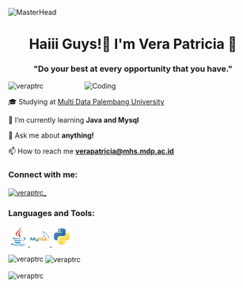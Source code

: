 ![MasterHead](https://64.media.tumblr.com/c6872a0118e73908c8523fbafede158b/tumblr_oz3l83lbxW1vghtqoo1_1280.gif)
<h1 align="center">Haiii Guys!👋 I'm Vera Patricia 🤎</h1>
<h3 align="center">"Do your best at every opportunity that you have."</h3>
<img align="right" alt="Coding" width="350" src="https://img.wattpad.com/7df751eccde4c1eee353b7bfdf552f4f7e504bc3/68747470733a2f2f73332e616d617a6f6e6177732e636f6d2f776174747061642d6d656469612d736572766963652f53746f7279496d6167652f69614d6a4159315f5034486134413d3d2d3732303439373137382e313539363164326166646138653432353933313435303939363836312e676966"

<p align="left"> <img src="https://komarev.com/ghpvc/?username=veraptrc&label=Profile%20views&color=0e75b6&style=flat" alt="veraptrc" /> </p>

🎓 Studying at [Multi Data Palembang University](https://mdp.ac.id/)

🌱 I’m currently learning **Java and Mysql**

💬 Ask me about **anything!**

📫 How to reach me **verapatricia@mhs.mdp.ac.id**

<h3 align="left">Connect with me:</h3>
<p align="left">
<a href="https://instagram.com/veraptrc_" target="blank"><img align="center" src="https://raw.githubusercontent.com/rahuldkjain/github-profile-readme-generator/master/src/images/icons/Social/instagram.svg" alt="veraptrc_" height="30" width="40" /></a>
</p>

<h3 align="left">Languages and Tools:</h3>
<p align="left"> <a href="https://www.java.com" target="_blank" rel="noreferrer"> <img src="https://raw.githubusercontent.com/devicons/devicon/master/icons/java/java-original.svg" alt="java" width="40" height="40"/> </a> <a href="https://www.mysql.com/" target="_blank" rel="noreferrer"> <img src="https://raw.githubusercontent.com/devicons/devicon/master/icons/mysql/mysql-original-wordmark.svg" alt="mysql" width="40" height="40"/> </a> <a href="https://www.python.org" target="_blank" rel="noreferrer"> <img src="https://raw.githubusercontent.com/devicons/devicon/master/icons/python/python-original.svg" alt="python" width="40" height="40"/> </a> </p>

<p><img align="left" src="https://github-readme-stats.vercel.app/api/top-langs?username=veraptrc&show_icons=true&locale=en&layout=compact" alt="veraptrc" /></p>

<p>&nbsp;<img align="center" src="https://github-readme-stats.vercel.app/api?username=veraptrc&show_icons=true&locale=en" alt="veraptrc" /></p>

<p><img align="center" src="https://github-readme-streak-stats.herokuapp.com/?user=veraptrc&" alt="veraptrc" /></p>
